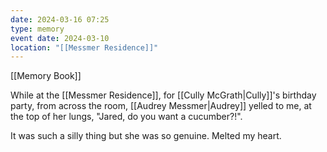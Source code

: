 ```yaml
---
date: 2024-03-16 07:25
type: memory
event date: 2024-03-10
location: "[[Messmer Residence]]"
---
```


[[Memory Book]]

While at the [[Messmer Residence]], for [[Cully McGrath|Cully]]'s birthday party, from across the room, [[Audrey Messmer|Audrey]] yelled to me, at the top of her lungs, "Jared, do you want a cucumber?!". 

It was such a silly thing but she was so genuine. Melted my heart. 

